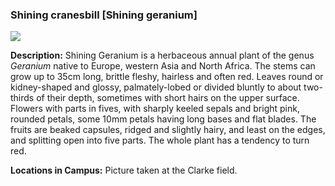 ### Shining cranesbill [Shining geranium]

![](http://www.astro.princeton.edu/~ruixu/fig/Cranesbill.jpg)


**Description:** Shining Geranium is a herbaceous annual plant of the genus *Geranium* native to Europe, western Asia and North Africa. The stems can grow up to 35cm long, brittle fleshy, hairless and often red. Leaves round or kidney-shaped and glossy, palmately-lobed or divided bluntly to about two-thirds of their depth, sometimes with short hairs on the upper surface. Flowers with parts in fives, with sharply keeled sepals and bright pink, rounded petals, some 10mm petals having long bases and flat blades. The fruits are beaked capsules, ridged and slightly hairy, and least on the edges, and splitting open into five parts. The whole plant has a tendency to turn red.

**Locations in Campus:** Picture taken at the Clarke field.
